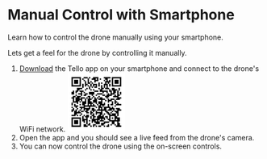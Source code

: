 # Manual Control with Smartphone
   
Learn how to control the drone manually using your smartphone.

Lets get a feel for the drone by controlling it manually. 

1. [Download](https://www.dji.com/de/downloads/djiapp/tello) the Tello app on your smartphone and connect to the drone's WiFi network. 
![QR Code](./images/app_qr_code.png)
2. Open the app and you should see a live feed from the drone's camera. 
3. You can now control the drone using the on-screen controls.

